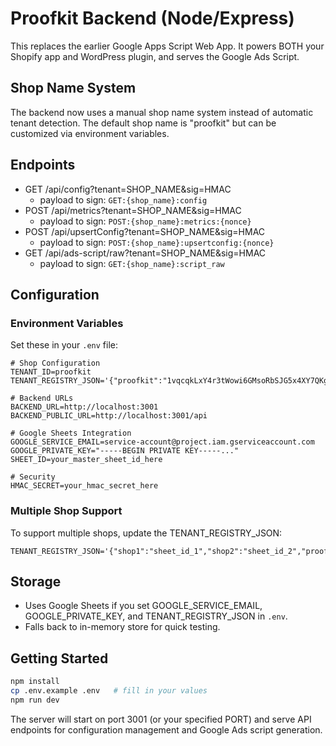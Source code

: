 # Proofkit Backend (Node/Express)

This replaces the earlier Google Apps Script Web App. It powers BOTH your Shopify app and WordPress plugin, and serves the Google Ads Script.

## Shop Name System

The backend now uses a manual shop name system instead of automatic tenant detection. The default shop name is "proofkit" but can be customized via environment variables.

## Endpoints

- GET /api/config?tenant=SHOP_NAME&sig=HMAC
  - payload to sign: `GET:{shop_name}:config`
- POST /api/metrics?tenant=SHOP_NAME&sig=HMAC
  - payload to sign: `POST:{shop_name}:metrics:{nonce}`
- POST /api/upsertConfig?tenant=SHOP_NAME&sig=HMAC
  - payload to sign: `POST:{shop_name}:upsertconfig:{nonce}`
- GET /api/ads-script/raw?tenant=SHOP_NAME&sig=HMAC
  - payload to sign: `GET:{shop_name}:script_raw`

## Configuration

### Environment Variables

Set these in your `.env` file:

```env
# Shop Configuration
TENANT_ID=proofkit
TENANT_REGISTRY_JSON='{"proofkit":"1vqcqkLxY4r3tWowi6GMsoRbSJG5x4XY7QKg2mTe54rU"}'

# Backend URLs
BACKEND_URL=http://localhost:3001
BACKEND_PUBLIC_URL=http://localhost:3001/api

# Google Sheets Integration
GOOGLE_SERVICE_EMAIL=service-account@project.iam.gserviceaccount.com
GOOGLE_PRIVATE_KEY="-----BEGIN PRIVATE KEY-----..."
SHEET_ID=your_master_sheet_id_here

# Security
HMAC_SECRET=your_hmac_secret_here
```

### Multiple Shop Support

To support multiple shops, update the TENANT_REGISTRY_JSON:

```env
TENANT_REGISTRY_JSON='{"shop1":"sheet_id_1","shop2":"sheet_id_2","proofkit":"sheet_id_default"}'
```

## Storage

- Uses Google Sheets if you set GOOGLE_SERVICE_EMAIL, GOOGLE_PRIVATE_KEY, and TENANT_REGISTRY_JSON in `.env`.
- Falls back to in-memory store for quick testing.

## Getting Started

```bash
npm install
cp .env.example .env   # fill in your values
npm run dev
```

The server will start on port 3001 (or your specified PORT) and serve API endpoints for configuration management and Google Ads script generation.
